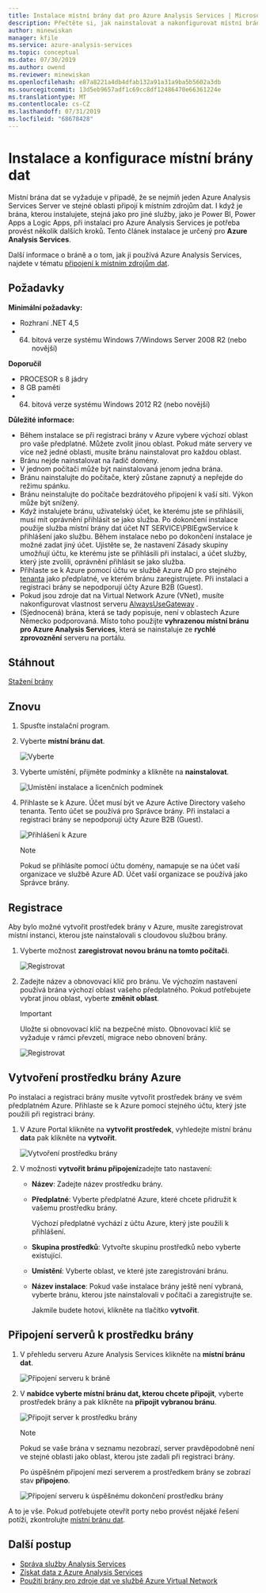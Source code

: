 ```yaml
---
title: Instalace místní brány dat pro Azure Analysis Services | Microsoft Docs
description: Přečtěte si, jak nainstalovat a nakonfigurovat místní bránu dat.
author: minewiskan
manager: kfile
ms.service: azure-analysis-services
ms.topic: conceptual
ms.date: 07/30/2019
ms.author: owend
ms.reviewer: minewiskan
ms.openlocfilehash: e87a8221a4db4dfab132a91a31a9ba5b5602a3db
ms.sourcegitcommit: 13d5eb9657adf1c69cc8df12486470e66361224e
ms.translationtype: MT
ms.contentlocale: cs-CZ
ms.lasthandoff: 07/31/2019
ms.locfileid: "68678428"
---
```

# <a name="install-and-configure-an-on-premises-data-gateway"></a>Instalace a konfigurace místní brány dat

Místní brána dat se vyžaduje v případě, že se nejmíň jeden Azure Analysis Services Server ve stejné oblasti připojí k místním zdrojům dat.  I když je brána, kterou instalujete, stejná jako pro jiné služby, jako je Power BI, Power Apps a Logic Apps, při instalaci pro Azure Analysis Services je potřeba provést několik dalších kroků. Tento článek instalace je určený pro **Azure Analysis Services**.

Další informace o bráně a o tom, jak ji používá Azure Analysis Services, najdete v tématu [připojení k místním zdrojům dat](analysis-services-gateway.md).

## <a name="prerequisites"></a>Požadavky

**Minimální požadavky:**

* Rozhraní .NET 4,5
* 64. bitová verze systému Windows 7/Windows Server 2008 R2 (nebo novější)

**Doporučil**

* PROCESOR s 8 jádry
* 8 GB paměti
* 64. bitová verze systému Windows 2012 R2 (nebo novější)

**Důležité informace:**

* Během instalace se při registraci brány v Azure vybere výchozí oblast pro vaše předplatné. Můžete zvolit jinou oblast. Pokud máte servery ve více než jedné oblasti, musíte bránu nainstalovat pro každou oblast. 
* Bránu nejde nainstalovat na řadič domény.
* V jednom počítači může být nainstalovaná jenom jedna brána.
* Bránu nainstalujte do počítače, který zůstane zapnutý a nepřejde do režimu spánku.
* Bránu neinstalujte do počítače bezdrátového připojení k vaší síti. Výkon může být snížený.
* Když instalujete bránu, uživatelský účet, ke kterému jste se přihlásili, musí mít oprávnění přihlásit se jako služba. Po dokončení instalace použije služba místní brány dat účet NT SERVICE\PBIEgwService k přihlášení jako službu. Během instalace nebo po dokončení instalace je možné zadat jiný účet. Ujistěte se, že nastavení Zásady skupiny umožňují účtu, ke kterému jste se přihlásili při instalaci, a účet služby, který jste zvolili, oprávnění přihlásit se jako služba.
* Přihlaste se k Azure pomocí účtu ve službě Azure AD pro stejného [tenanta](/previous-versions/azure/azure-services/jj573650(v=azure.100)#what-is-an-azure-ad-tenant) jako předplatné, ve kterém bránu zaregistrujete. Při instalaci a registraci brány se nepodporují účty Azure B2B (Guest).
* Pokud jsou zdroje dat na Virtual Network Azure (VNet), musíte nakonfigurovat vlastnost serveru [AlwaysUseGateway](analysis-services-vnet-gateway.md) .
* (Sjednocená) brána, která se tady popisuje, není v oblastech Azure Německo podporovaná. Místo toho použijte **vyhrazenou místní bránu pro Azure Analysis Services**, která se nainstaluje ze **rychlé zprovoznění** serveru na portálu. 


## <a name="download"></a>Stáhnout

 [Stažení brány](https://go.microsoft.com/fwlink/?LinkId=820925&clcid=0x409)

## <a name="install"></a>Znovu

1. Spusťte instalační program.

2. Vyberte **místní bránu dat**.

   ![Vyberte](media/analysis-services-gateway-install/aas-gateway-installer-select.png)

2. Vyberte umístění, přijměte podmínky a klikněte na **nainstalovat**.

   ![Umístění instalace a licenčních podmínek](media/analysis-services-gateway-install/aas-gateway-installer-accept.png)

3. Přihlaste se k Azure. Účet musí být ve Azure Active Directory vašeho tenanta. Tento účet se používá pro Správce brány. Při instalaci a registraci brány se nepodporují účty Azure B2B (Guest).

   ![Přihlášení k Azure](media/analysis-services-gateway-install/aas-gateway-installer-account.png)

   > [!NOTE]
   > Pokud se přihlásíte pomocí účtu domény, namapuje se na účet vaší organizace ve službě Azure AD. Účet vaší organizace se používá jako Správce brány.

## <a name="register"></a>Registrace

Aby bylo možné vytvořit prostředek brány v Azure, musíte zaregistrovat místní instanci, kterou jste nainstalovali s cloudovou službou brány. 

1.  Vyberte možnost **zaregistrovat novou bránu na tomto počítači**.

    ![Registrovat](media/analysis-services-gateway-install/aas-gateway-register-new.png)

2. Zadejte název a obnovovací klíč pro bránu. Ve výchozím nastavení používá brána výchozí oblast vašeho předplatného. Pokud potřebujete vybrat jinou oblast, vyberte **změnit oblast**.

    > [!IMPORTANT]
    > Uložte si obnovovací klíč na bezpečné místo. Obnovovací klíč se vyžaduje v rámci převzetí, migrace nebo obnovení brány. 

   ![Registrovat](media/analysis-services-gateway-install/aas-gateway-register-name.png)


## <a name="create-resource"></a>Vytvoření prostředku brány Azure

Po instalaci a registraci brány musíte vytvořit prostředek brány ve svém předplatném Azure. Přihlaste se k Azure pomocí stejného účtu, který jste použili při registraci brány.

1. V Azure Portal klikněte na **vytvořit prostředek**, vyhledejte místní bránu **dat**a pak klikněte na **vytvořit**.

   ![Vytvoření prostředku brány](media/analysis-services-gateway-install/aas-gateway-new-azure-resource.png)

2. V možnosti **vytvořit bránu připojení**zadejte tato nastavení:

   * **Název**: Zadejte název prostředku brány. 

   * **Předplatné**: Vyberte předplatné Azure, které chcete přidružit k vašemu prostředku brány. 
   
     Výchozí předplatné vychází z účtu Azure, který jste použili k přihlášení.

   * **Skupina prostředků**: Vytvořte skupinu prostředků nebo vyberte existující.

   * **Umístění**: Vyberte oblast, ve které jste zaregistrováni bránu.

   * **Název instalace**: Pokud vaše instalace brány ještě není vybraná, vyberte bránu, kterou jste nainstalovali v počítači a zaregistrujte se. 

     Jakmile budete hotovi, klikněte na tlačítko **vytvořit**.

## <a name="connect-servers"></a>Připojení serverů k prostředku brány

1. V přehledu serveru Azure Analysis Services klikněte na **místní bránu dat**.

   ![Připojení serveru k bráně](media/analysis-services-gateway-install/aas-gateway-connect-server.png)

2. V **nabídce vyberte místní bránu dat, kterou chcete připojit**, vyberte prostředek brány a pak klikněte na **připojit vybranou bránu**.

   ![Připojit server k prostředku brány](media/analysis-services-gateway-install/aas-gateway-connect-resource.png)

    > [!NOTE]
    > Pokud se vaše brána v seznamu nezobrazí, server pravděpodobně není ve stejné oblasti jako oblast, kterou jste zadali při registraci brány.

    Po úspěšném připojení mezi serverem a prostředkem brány se zobrazí stav **připojeno**.


    ![Připojení serveru k úspěšnému dokončení prostředku brány](media/analysis-services-gateway-install/aas-gateway-connect-success.png)

A to je vše. Pokud potřebujete otevřít porty nebo provést nějaké řešení potíží, zkontrolujte [místní bránu dat](analysis-services-gateway.md).

## <a name="next-steps"></a>Další postup

* [Správa služby Analysis Services](analysis-services-manage.md)   
* [Získat data z Azure Analysis Services](analysis-services-connect.md)   
* [Použití brány pro zdroje dat ve službě Azure Virtual Network](analysis-services-vnet-gateway.md)

